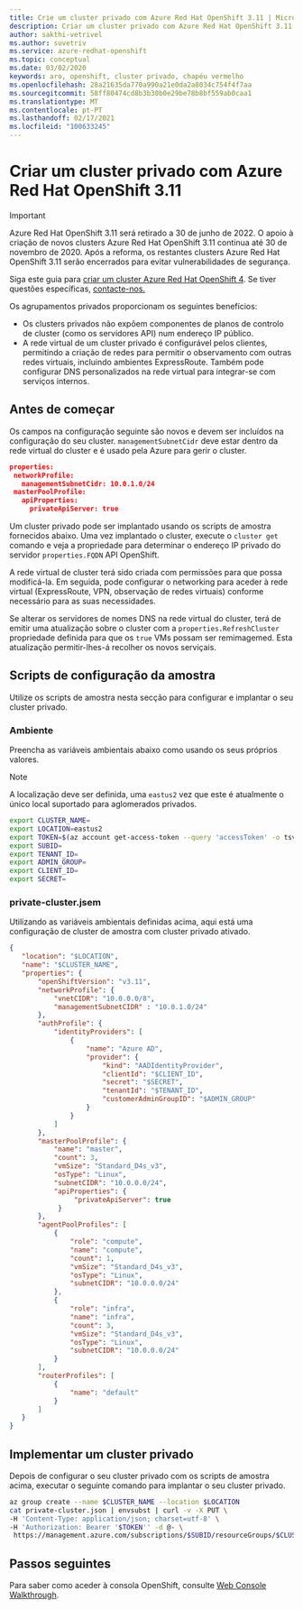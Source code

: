 ```yaml
---
title: Crie um cluster privado com Azure Red Hat OpenShift 3.11 | Microsoft Docs
description: Criar um cluster privado com Azure Red Hat OpenShift 3.11
author: sakthi-vetrivel
ms.author: suvetriv
ms.service: azure-redhat-openshift
ms.topic: conceptual
ms.date: 03/02/2020
keywords: aro, openshift, cluster privado, chapéu vermelho
ms.openlocfilehash: 28a21635da770a990a21e0da2a8034c754f4f7aa
ms.sourcegitcommit: 58ff80474cd8b3b30b0e29be78b8bf559ab0caa1
ms.translationtype: MT
ms.contentlocale: pt-PT
ms.lasthandoff: 02/17/2021
ms.locfileid: "100633245"
---
```

# <a name="create-a-private-cluster-with-azure-red-hat-openshift-311"></a>Criar um cluster privado com Azure Red Hat OpenShift 3.11

> [!IMPORTANT]
> Azure Red Hat OpenShift 3.11 será retirado a 30 de junho de 2022. O apoio à criação de novos clusters Azure Red Hat OpenShift 3.11 continua até 30 de novembro de 2020. Após a reforma, os restantes clusters Azure Red Hat OpenShift 3.11 serão encerrados para evitar vulnerabilidades de segurança.
> 
> Siga este guia para [criar um cluster Azure Red Hat OpenShift 4](tutorial-create-cluster.md).
> Se tiver questões específicas, [contacte-nos.](mailto:arofeedback@microsoft.com)

Os agrupamentos privados proporcionam os seguintes benefícios:

* Os clusters privados não expõem componentes de planos de controlo de cluster (como os servidores API) num endereço IP público.
* A rede virtual de um cluster privado é configurável pelos clientes, permitindo a criação de redes para permitir o observamento com outras redes virtuais, incluindo ambientes ExpressRoute. Também pode configurar DNS personalizados na rede virtual para integrar-se com serviços internos.

## <a name="before-you-begin"></a>Antes de começar

Os campos na configuração seguinte são novos e devem ser incluídos na configuração do seu cluster. `managementSubnetCidr` deve estar dentro da rede virtual do cluster e é usado pela Azure para gerir o cluster.

```json
properties:
 networkProfile:
   managementSubnetCidr: 10.0.1.0/24
 masterPoolProfile:
   apiProperties:
     privateApiServer: true
```

Um cluster privado pode ser implantado usando os scripts de amostra fornecidos abaixo. Uma vez implantado o cluster, execute o `cluster get` comando e veja a propriedade para determinar o endereço IP privado do servidor `properties.FQDN` API OpenShift.

A rede virtual de cluster terá sido criada com permissões para que possa modificá-la. Em seguida, pode configurar o networking para aceder à rede virtual (ExpressRoute, VPN, observação de redes virtuais) conforme necessário para as suas necessidades.

Se alterar os servidores de nomes DNS na rede virtual do cluster, terá de emitir uma atualização sobre o cluster com a `properties.RefreshCluster` propriedade definida para que os `true` VMs possam ser remimagemed. Esta atualização permitir-lhes-á recolher os novos serviçais.

## <a name="sample-configuration-scripts"></a>Scripts de configuração da amostra

Utilize os scripts de amostra nesta secção para configurar e implantar o seu cluster privado.

### <a name="environment"></a>Ambiente

Preencha as variáveis ambientais abaixo como usando os seus próprios valores.

> [!NOTE]
> A localização deve ser definida, uma `eastus2` vez que este é atualmente o único local suportado para aglomerados privados.

``` bash
export CLUSTER_NAME=
export LOCATION=eastus2
export TOKEN=$(az account get-access-token --query 'accessToken' -o tsv)
export SUBID=
export TENANT_ID=
export ADMIN_GROUP=
export CLIENT_ID=
export SECRET=
```

### <a name="private-clusterjson"></a>private-cluster.jsem

Utilizando as variáveis ambientais definidas acima, aqui está uma configuração de cluster de amostra com cluster privado ativado.

```json
{
   "location": "$LOCATION",
   "name": "$CLUSTER_NAME",
   "properties": {
       "openShiftVersion": "v3.11",
       "networkProfile": {
           "vnetCIDR": "10.0.0.0/8",
           "managementSubnetCIDR" : "10.0.1.0/24"
       },
       "authProfile": {
           "identityProviders": [
               {
                   "name": "Azure AD",
                   "provider": {
                       "kind": "AADIdentityProvider",
                       "clientId": "$CLIENT_ID",
                       "secret": "$SECRET",
                       "tenantId": "$TENANT_ID",
                       "customerAdminGroupID": "$ADMIN_GROUP"
                   }
               }
           ]
       },
       "masterPoolProfile": {
           "name": "master",
           "count": 3,
           "vmSize": "Standard_D4s_v3",
           "osType": "Linux",
           "subnetCIDR": "10.0.0.0/24",
           "apiProperties": {
                "privateApiServer": true
            }
       },
       "agentPoolProfiles": [
           {
               "role": "compute",
               "name": "compute",
               "count": 1,
               "vmSize": "Standard_D4s_v3",
               "osType": "Linux",
               "subnetCIDR": "10.0.0.0/24"
           },
           {
               "role": "infra",
               "name": "infra",
               "count": 3,
               "vmSize": "Standard_D4s_v3",
               "osType": "Linux",
               "subnetCIDR": "10.0.0.0/24"
           }
       ],
       "routerProfiles": [
           {
               "name": "default"
           }
       ]
   }
}
```

## <a name="deploy-a-private-cluster"></a>Implementar um cluster privado

Depois de configurar o seu cluster privado com os scripts de amostra acima, executar o seguinte comando para implantar o seu cluster privado.

``` bash
az group create --name $CLUSTER_NAME --location $LOCATION
cat private-cluster.json | envsubst | curl -v -X PUT \
-H 'Content-Type: application/json; charset=utf-8' \
-H 'Authorization: Bearer '$TOKEN'' -d @- \
 https://management.azure.com/subscriptions/$SUBID/resourceGroups/$CLUSTER_NAME/providers/Microsoft.ContainerService/openShiftManagedClusters/$CLUSTER_NAME?api-version=2019-10-27-preview
```

## <a name="next-steps"></a>Passos seguintes

Para saber como aceder à consola OpenShift, consulte [Web Console Walkthrough](https://docs.openshift.com/container-platform/3.11/getting_started/developers_console.html).
